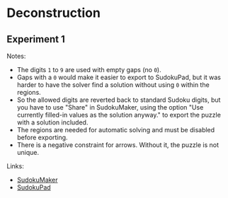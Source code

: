 # Deconstruction
## Experiment 1
Notes:
* The digits `1` to `9` are used with empty gaps (no `0`).
* Gaps with a `0` would make it easier to export to SudokuPad, but it was harder to have the solver find a solution without using `0` within the regions.
* So the allowed digits are reverted back to standard Sudoku digits, but you have to use "Share" in SudokuMaker, using the option "Use currently filled-in values as the solution anyway." to export the puzzle with a solution included.
* The regions are needed for automatic solving and must be disabled before exporting.
* There is a negative constraint for arrows. Without it, the puzzle is not unique.

Links:
* [SudokuMaker](https://sudokumaker.app/?puzzle=N4IgZg9gTgtghgFwGoFMoGcCWEB2IBcIAjAHQCsJADCADQgAOArgF7MA2KBoOcMnhtEHEYIAFtAIgAwqKiZ0AFQj1R6ANaZBAYwgw%2BOBJMBEBAAIAyowAmENYxMARFDpzoEURloTYcAHRym4KCgIAHd0E0wcS0wtRBQTMXicRhgAIzQTCDATLRQ2NnCQzDFIkzgTKBQAc28InATRRBNoys9vGjL8kxqANxQ8OgQAT3p%2BEC1GV11BIssxAiIiOlEUTCrRQ3xFulz89AIAbVAeuDZGfjIAXxpj0-OCABZr27P%2BImePm5AT14IAJme3zu-AAzICfvd8AAOT7AWFA374ACc4OBBDBXwh-AAbLDUYiAOz4yHvTFo-BPG54smImE0yEA%2Bn8IlU1kvSFXJkEFFc-C43kY9lvYn8Slw3ksoX-EXo6ni%2BUIjkyvnKukKrEETlSinK-na0nawWK-hq5WS43c5WM9XknnatUWrbKrWOvWOsWOo0a-DWx2S5Ue71u72Cs3Ku2O33eg2Oh3erVW1XOuXw70RoMB1Pk83R8PJgVJtmZ3lR8l6uWR3XKg1ZxHp8le7MpiV53li2skwvaq4AXR2uFcUDgkQQ%2B3wRxA0XQcFSHEsBDc50GIzedEqNQHh0oNG324AtEsDzQlieaEfz0tdzuz4fT6eLzfr1eH3eaH83x%2BjyCaN-vw%2BH%2B%2BgGPr%2BP40A8YEQUeQHvl%2BoHfuBCE0GQSEoUe2I0Oh6FHoh4HIXhj6YRhj7-ks%2BHIWhRHoQSNDUdRD5QjQDEMSRNGsXRt6MZxzEcUetGsfRXE9oCwyjAslDiXQlgoGAkTFN4XAgDwfCSFJziDh4CAoJYJiMDgxT7HQkRMJsBx9iAqRwFoaj9PO%2BCgCJYw6FJ2gQM5hBqQgJghCYAC8JhMKwHAkOgoxaMFmDMCgJCzGIADcfgeSYoi%2Bf5LDsFFIVOOFkUkCsawbPFvg4IlwRhClBx%2BCYJgHNuJhLCY74mMhJjoSYBJ9pV1XbHVjVEN%2BdWtUQ1F1VCHX1NVfyNX8-V-OBDXDX8DENUiHQgrVIL1SCfxjVVBwgnNILNSCrUPPVDyNQ8II7dVDzNQ8J3DQ8S0PCtTW1WQjVkP1ZAPNdBxkK1ZDDWQS1kK92K1di9XYo12L9div00J1BzYq12LDdiS0ErVBL1QSjUEv1BJzQSZB-QSw0Eljr1QnNULNVC2J-VCS1Qq9SK1Ui9VIo1SL9UirVIsNSKjUj40HEQlC9ZQ-WS3NkvDZLS2S0if2LLLRDy0QzWLMrRCvUQfyUD2fg9oViU6AU5XI7V3WTR0qMdBTHQs2rHSGx002rXNt0dADDuU6zqti7tvUzQdd2Axj1MdBzf3HR0DzA0tXPu1L7t9X9T1%2B692Ox9LGuI8jOutX8j3gzj3Oy5QWtkyH1WDQtoOQ3j231wcitLX84ME-1tPx7Vp1%2B7DRN081Atp4rRCi8jG2J598MkwzguK5QevB7PF3fXNItpwbRsmzgZt%2BH4kBQCYAAUmApZQsURCYAA8FShOgJAcDgVRxREADU38AJSdUwNkC%2BpV0AHEwD2N%2B-RP7JQAHwmEoAA8aVUArpRIHASwlgpADjcMOAw2CYD0FwP0BAF8cAoG8vYIBYA0AkKoTUUcBCiHkIMBfAA5AAJTYSYb%2Bl9r68KIH-DooDwE9j-n-QqZ8%2BE3zvtfJ%2BltX7vxgbI3%2BSCqpAMvgo0RUCP5iBMPAxBnUUFpSChgrBOChwjiYcQ1h5DKHUNoQYeh%2BlrEsNIWwqQ3DeFXx4XVIROQIAFFEeIwqIBrjjF0MwkhY5TLhKMiILg4TXBDA4Ik4SK5-jiXfAwQIvAYn2QyYQQIpVBBKPmPgSgJA-jIRACsDBZgIr8EqYbGpcAP6pORNuEAg4bAoAAOqYDmKIAglTKA1J6dZSQABicSszKBwDIIIGS%2BRplgDWessJXwHKSGKaEUp0DymVOqcsFA9TGkjJIC0ugbSqgdK6RM-pgzDlUHGW4Xp0y5niQWUszAKzCBTPWRs9JokilBD2XQMpwyKlVJqXUywDTIoXKuUIdpbxDp0AeQMoZFyxkYreZM-5nz5mLLoMstgqzAVgE2QUkFQgwUhH2boqFRzYWnPhec6FyKbkdN9t0-FjzsXQtxXy4IBKQAzM%2Bd80lvzyX-MpVS4FYxdkMohQc5lMKTlnMRZy45KLbn8DLvc-lWLnnCoeR8yVJLwAyopYC6lIBtmgpKaqplFzdVwoRU0y5uruUGt1Zip56qzX8otXMqV1q-nivlfax1dLnUgEhW61lWqvVctReibWeLRUCtNa87NobZnhrJbaoFWzClxvBQmtVSbNXsu1c0n16b8DHSNdmk1Qa83vMJZan5kaAWUpjeW5VjKYE1tqWyz1SLG36oWFCVtvT204s7WKiVYarXFrlQOy4Zl0BDDSIEmJNVyA7hIFCEE56L0Xr7Ees9l7L0nuQkQa9pBb13vPQ%2B4816KBEFRr%2B391FKmvrfW%2Ba9fxT1vovcecDEHfxfuPS%2BmDV0aAo3g5cv9f7qKIxQz%2B9DqNqKkBw7h6idcUNAbvVBwj6HqJM2Q9iaDEGoPIXashgkqGyOXrg%2BxyDYHH3XqRPR4DPHP3If41x99YGxOwZE2h3D6M3wyaI0hUDCmqM-hUxhpTyGQTqf-WpyjGmSPack2p3jWmdN4bU8ZtuBwhMPHM3JrDtmBN3uvUZxDYF4Nwf07puzVnr2sbwvZzD-nnP3u-bJuTNGO5BaQqF7jIXjMUGM0hg4UI4vvvC7J6j17APubo8l59x66PeYs1h4rEXqPpe-NZ3LMGaJVZ-HxmLrGStyZIwRirjEYvtZi2l5Cot-oxdE%2B56zFBkLDZg8%2B5pnX%2BOteI15zrktutTZi0t-rK3H3Tay2BELyF8uIZyw1oTT7kNrY83NnbyGkvucqaZiWx6wMXaw2N87nWsO%2Bfcy9k7KHAtPevftur126spYQ3VtLBWzPGb68Jg4dn%2Bsxaw-xzbCOexCTMigAAHkQqAmxQDoCsDYRgAAFDBClJgoAAJLFUiRwTSABxOQlgACC6AzCBJEPJfAi4UCXF55cIAA)
* [SudokuPad](https://sudokupad.app/rxrfdckwf0)

